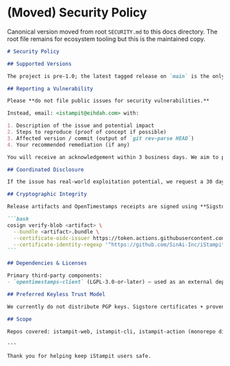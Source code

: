 # (Moved) Security Policy

Canonical version moved from root `SECURITY.md` to this docs directory. The root file remains for ecosystem tooling but this is the maintained copy.

<!-- Original content preserved below -->

````markdown
# Security Policy

## Supported Versions

The project is pre-1.0; the latest tagged release on `main` is the only supported version. Security fixes will be released as patch versions (e.g. v0.1.x) as needed.

## Reporting a Vulnerability

Please **do not file public issues for security vulnerabilities.**

Instead, email: <istampit@eihdah.com> with:

1. Description of the issue and potential impact
2. Steps to reproduce (proof of concept if possible)
3. Affected version / commit (output of `git rev-parse HEAD`)
4. Your recommended remediation (if any)

You will receive an acknowledgement within 3 business days. We aim to provide an initial remediation or mitigation plan within 14 days.

## Coordinated Disclosure

If the issue has real-world exploitation potential, we request a 30 day embargo (extendable by mutual agreement) prior to public disclosure.

## Cryptographic Integrity

Release artifacts and OpenTimestamps receipts are signed using **Sigstore Cosign keyless** workflows. Verify with:

```bash
cosign verify-blob <artifact> \
  --bundle <artifact>.bundle \
  --certificate-oidc-issuer https://token.actions.githubusercontent.com \
  --certificate-identity-regexp '^https://github.com/SinAi-Inc/iStampit.io/\\.github/workflows/release-sign\\.yml@refs/tags/v[0-9]+\\.[0-9]+\\.[0-9]+$'
```

## Dependencies & Licenses

Primary third-party components:
- `opentimestamps-client` (LGPL-3.0-or-later) – used as an external dependency; we do not redistribute modified copies. See its license for details.

## Preferred Keyless Trust Model

We currently do not distribute PGP keys. Sigstore certificates + provenance (SLSA) serve as the chain of custody.

## Scope

Repos covered: istampit-web, istampit-cli, istampit-action (monorepo directories).

---

Thank you for helping keep iStampit users safe.

````
